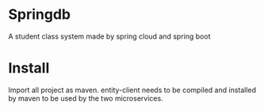 # Springdb
A student class system made by spring cloud and spring boot

# Install
Import all project as maven. entity-client needs to be compiled and installed by maven to be used by the two microservices.
